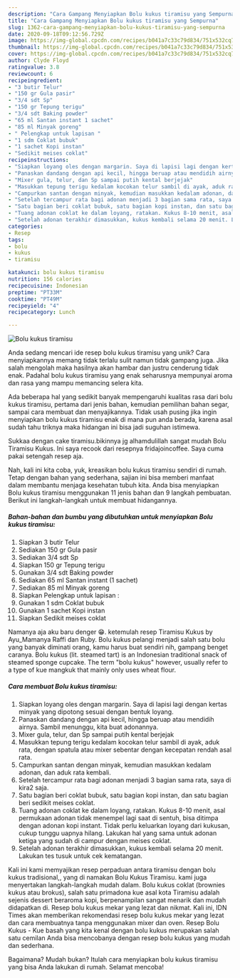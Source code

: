 ```yaml
---
description: "Cara Gampang Menyiapkan Bolu kukus tiramisu yang Sempurna"
title: "Cara Gampang Menyiapkan Bolu kukus tiramisu yang Sempurna"
slug: 1362-cara-gampang-menyiapkan-bolu-kukus-tiramisu-yang-sempurna
date: 2020-09-18T09:12:56.729Z
image: https://img-global.cpcdn.com/recipes/b041a7c33c79d834/751x532cq70/bolu-kukus-tiramisu-foto-resep-utama.jpg
thumbnail: https://img-global.cpcdn.com/recipes/b041a7c33c79d834/751x532cq70/bolu-kukus-tiramisu-foto-resep-utama.jpg
cover: https://img-global.cpcdn.com/recipes/b041a7c33c79d834/751x532cq70/bolu-kukus-tiramisu-foto-resep-utama.jpg
author: Clyde Floyd
ratingvalue: 3.8
reviewcount: 6
recipeingredient:
- "3 butir Telur"
- "150 gr Gula pasir"
- "3/4 sdt Sp"
- "150 gr Tepung terigu"
- "3/4 sdt Baking powder"
- "65 ml Santan instant 1 sachet"
- "85 ml Minyak goreng"
- " Pelengkap untuk lapisan "
- "1 sdm Coklat bubuk"
- "1 sachet Kopi instan"
- "Sedikit meises coklat"
recipeinstructions:
- "Siapkan loyang oles dengan margarin. Saya di lapisi lagi dengan kertas minyak yang dipotong sesuai dengan bentuk loyang."
- "Panaskan dandang dengan api kecil, hingga beruap atau mendidih airnya. Sambil menunggu, kita buat adonannya."
- "Mixer gula, telur, dan Sp sampai putih kental berjejak"
- "Masukkan tepung terigu kedalam kocokan telur sambil di ayak, aduk rata, dengan spatula atau mixer sebentar dengan kecepatan rendah asal rata."
- "Campurkan santan dengan minyak, kemudian masukkan kedalam adonan, dan aduk rata kembali."
- "Setelah tercampur rata bagi adonan menjadi 3 bagian sama rata, saya di kira2 saja."
- "Satu bagian beri coklat bubuk, satu bagian kopi instan, dan satu bagian beri sedikit meises coklat."
- "Tuang adonan coklat ke dalam loyang, ratakan. Kukus 8-10 menit, asal permukaan adonan tidak menempel lagi saat di sentuh, bisa ditimpa dengan adonan kopi instant. Tidak perlu keluarkan loyang dari kukusan, cukup tunggu uapnya hilang. Lakukan hal yang sama untuk adonan ketiga yang sudah di campur dengan meises coklat."
- "Setelah adonan terakhir dimasukkan, kukus kembali selama 20 menit. Lakukan tes tusuk untuk cek kematangan."
categories:
- Resep
tags:
- bolu
- kukus
- tiramisu

katakunci: bolu kukus tiramisu 
nutrition: 156 calories
recipecuisine: Indonesian
preptime: "PT33M"
cooktime: "PT49M"
recipeyield: "4"
recipecategory: Lunch

---
```



![Bolu kukus tiramisu](https://img-global.cpcdn.com/recipes/b041a7c33c79d834/751x532cq70/bolu-kukus-tiramisu-foto-resep-utama.jpg)

Anda sedang mencari ide resep bolu kukus tiramisu yang unik? Cara menyiapkannya memang tidak terlalu sulit namun tidak gampang juga. Jika salah mengolah maka hasilnya akan hambar dan justru cenderung tidak enak. Padahal bolu kukus tiramisu yang enak seharusnya mempunyai aroma dan rasa yang mampu memancing selera kita.

Ada beberapa hal yang sedikit banyak mempengaruhi kualitas rasa dari bolu kukus tiramisu, pertama dari jenis bahan, kemudian pemilihan bahan segar, sampai cara membuat dan menyajikannya. Tidak usah pusing jika ingin menyiapkan bolu kukus tiramisu enak di mana pun anda berada, karena asal sudah tahu triknya maka hidangan ini bisa jadi suguhan istimewa.

Sukkaa dengan cake tiramisu.bikinnya jg alhamdulillah sangat mudah Bolu Tiramisu Kukus. Ini saya recook dari resepnya fridajoincoffee. Saya cuma pakai setengah resep aja.


Nah, kali ini kita coba, yuk, kreasikan bolu kukus tiramisu sendiri di rumah. Tetap dengan bahan yang sederhana, sajian ini bisa memberi manfaat dalam membantu menjaga kesehatan tubuh kita. Anda bisa menyiapkan Bolu kukus tiramisu menggunakan 11 jenis bahan dan 9 langkah pembuatan. Berikut ini langkah-langkah untuk membuat hidangannya.

<!--inarticleads1-->

##### Bahan-bahan dan bumbu yang dibutuhkan untuk menyiapkan Bolu kukus tiramisu:

1. Siapkan 3 butir Telur
1. Sediakan 150 gr Gula pasir
1. Sediakan 3/4 sdt Sp
1. Siapkan 150 gr Tepung terigu
1. Gunakan 3/4 sdt Baking powder
1. Sediakan 65 ml Santan instant (1 sachet)
1. Sediakan 85 ml Minyak goreng
1. Siapkan  Pelengkap untuk lapisan :
1. Gunakan 1 sdm Coklat bubuk
1. Gunakan 1 sachet Kopi instan
1. Siapkan Sedikit meises coklat


Namanya aja aku baru denger 😁. ketemulah resep Tiramisu Kukus by Ayu_Mamanya Raffi dan Ruby. Bolu kukus pelangi menjadi salah satu bolu yang banyak diminati orang, kamu harus buat sendiri nih, gampang benget caranya. Bolu kukus (lit. steamed tart) is an Indonesian traditional snack of steamed sponge cupcake. The term &#34;bolu kukus&#34; however, usually refer to a type of kue mangkuk that mainly only uses wheat flour. 

<!--inarticleads2-->

##### Cara membuat Bolu kukus tiramisu:

1. Siapkan loyang oles dengan margarin. Saya di lapisi lagi dengan kertas minyak yang dipotong sesuai dengan bentuk loyang.
1. Panaskan dandang dengan api kecil, hingga beruap atau mendidih airnya. Sambil menunggu, kita buat adonannya.
1. Mixer gula, telur, dan Sp sampai putih kental berjejak
1. Masukkan tepung terigu kedalam kocokan telur sambil di ayak, aduk rata, dengan spatula atau mixer sebentar dengan kecepatan rendah asal rata.
1. Campurkan santan dengan minyak, kemudian masukkan kedalam adonan, dan aduk rata kembali.
1. Setelah tercampur rata bagi adonan menjadi 3 bagian sama rata, saya di kira2 saja.
1. Satu bagian beri coklat bubuk, satu bagian kopi instan, dan satu bagian beri sedikit meises coklat.
1. Tuang adonan coklat ke dalam loyang, ratakan. Kukus 8-10 menit, asal permukaan adonan tidak menempel lagi saat di sentuh, bisa ditimpa dengan adonan kopi instant. Tidak perlu keluarkan loyang dari kukusan, cukup tunggu uapnya hilang. Lakukan hal yang sama untuk adonan ketiga yang sudah di campur dengan meises coklat.
1. Setelah adonan terakhir dimasukkan, kukus kembali selama 20 menit. Lakukan tes tusuk untuk cek kematangan.


Kali ini kami memyajikan resep perpaduan antara tiramisu dengan bolu kukus tradisional,, yang di namakan Bolu Kukus Tiramisu. kami juga menyertakan langkah-langkah mudah dalam. Bolu kukus coklat (brownies kukus atau brokus), salah satu primadona kue asal kota Tiramisu adalah sejenis dessert beraroma kopi, berpenampilan sangat menarik dan mudah didapatkan di. Resep bolu kukus mekar yang lezat dan nikmat. Kali ini, IDN Times akan memberikan rekomendasi resep bolu kukus mekar yang lezat dan cara membuatnya tanpa menggunakan mixer dan oven. Resep Bolu Kukus - Kue basah yang kita kenal dengan bolu kukus merupakan salah satu cemilan Anda bisa mencobanya dengan resep bolu kukus yang mudah dan sederhana. 

Bagaimana? Mudah bukan? Itulah cara menyiapkan bolu kukus tiramisu yang bisa Anda lakukan di rumah. Selamat mencoba!
